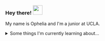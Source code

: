 ### Hey there!  <img src="https://raw.githubusercontent.com/MartinHeinz/MartinHeinz/master/wave.gif" width="30px">
My name is Ophelia and I'm a junior at UCLA.


<details>
  <summary>Some things I'm currently learning about...</summary>
  <br>

  - Front-end + full stack development
  - Computer vision and image registration
  
  <br><br>
</details>


<!--
**opheliayzx/opheliayzx** is a ✨ _special_ ✨ repository because its `README.md` (this file) appears on your GitHub profile.

Here are some ideas to get you started:

- 🔭 I’m currently working on ...
- 🌱 I’m currently learning ...
- 👯 I’m looking to collaborate on ...
- 🤔 I’m looking for help with ...
- 💬 Ask me about ...
- 📫 How to reach me: ...
- 😄 Pronouns: ...
- ⚡ Fun fact: ...
-->
